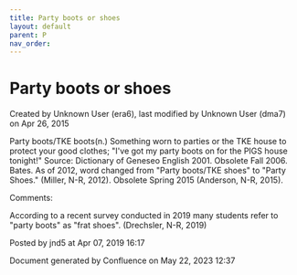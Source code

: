 ```yaml
---
title: Party boots or shoes
layout: default
parent: P
nav_order:
---
```


# Party boots or shoes

Created by  Unknown User (era6), last modified by  Unknown User (dma7) on Apr 26, 2015

Party boots/TKE boots(n.) Something worn to parties or the TKE house to protect your good clothes; &quot;I've got my party boots on for the PIGS house tonight!&quot; Source: Dictionary of Geneseo English 2001. Obsolete Fall 2006. Bates. As of 2012, word changed from &quot;Party boots/TKE shoes&quot; to &quot;Party Shoes.&quot; (Miller, N-R, 2012). Obsolete Spring 2015 (Anderson, N-R, 2015).

Comments:

According to a recent survey conducted in 2019 many students refer to &quot;party boots&quot; as &quot;frat shoes&quot;. (Drechsler, N-R, 2019)

Posted by jnd5 at Apr 07, 2019 16:17

Document generated by Confluence on May 22, 2023 12:37


